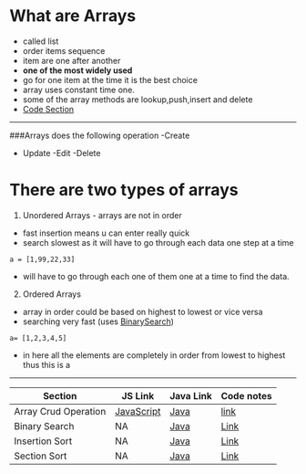 # What are Arrays
- called list 
- order items sequence
- item are one after another 
- **one of the most widely used**
- go for one item at the time it is the best choice
- array uses constant time one. 
- some of the array methods are lookup,push,insert and delete 
- [Code Section](../Arrays/simpleArray.js)
---
###Arrays does the following operation
-Create
- Update
-Edit 
-Delete

# There are two types of arrays 
1. Unordered Arrays - arrays are not in order 
 - fast insertion means u can enter really quick
 - search slowest as it will have to go through each data one step at a time
```
a = [1,99,22,33]

```
- will have to go through each one of them one at a time to find the data. 


2. Ordered Arrays 
  - array in order could be based on highest to lowest or vice versa 
 - searching very fast (uses [BinarySearch](https://github.com/IshtiaqueNafis/datastructuresandalgorithms/tree/master/Arrays/Searching%20Algorithims/BinarySearch))
 
```
a= [1,2,3,4,5] 
```
- in here all the elements are completely in order from lowest to highest thus this is a 
---
| Section | JS Link | Java Link  | Code notes
| ----------- | ----------- | ----------- |----------- |
| Array Crud Operation | [JavaScript](../Arrays/ArrayCRUD/MyArray.js) | [Java](https://github.com/IshtiaqueNafis/DataStructureJAVACode/blob/master/src/ArrayClass/MyArray.java)|[link](../Arrays/ArrayCRUD/readme.md)
 Binary Search | NA |[Java](https://github.com/IshtiaqueNafis/DataStructureJAVACode/blob/master/src/ArrayClass/MyArray.java) | [Link](https://github.com/IshtiaqueNafis/datastructuresandalgorithms/tree/master/Arrays/Searching%20Algorithims/BinarySearch)
 Insertion Sort | NA |[Java](https://github.com/IshtiaqueNafis/DataStructureJAVACode/blob/master/src/ArrayClass/MyArray.java) | [Link](https://github.com/IshtiaqueNafis/datastructuresandalgorithms/tree/master/Arrays/InsertionSort)
 Section Sort | NA |[Java](https://github.com/IshtiaqueNafis/DataStructureJAVACode/blob/master/src/ArrayClass/MyArray.java) | [Link](https://github.com/IshtiaqueNafis/datastructuresandalgorithms/blob/master/Arrays/Searching%20Algorithims/SelectionSort/readme.md)
